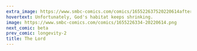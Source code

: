 ```yaml
---
extra_image: https://www.smbc-comics.com/comics/165522637520220614after.png
hovertext: Unfortunately, God's habitat keeps shrinking.
image: https://www.smbc-comics.com/comics/1655226334-20220614.png
next_comic: beta
prev_comic: longevity-2
title: The Lord
---
```


